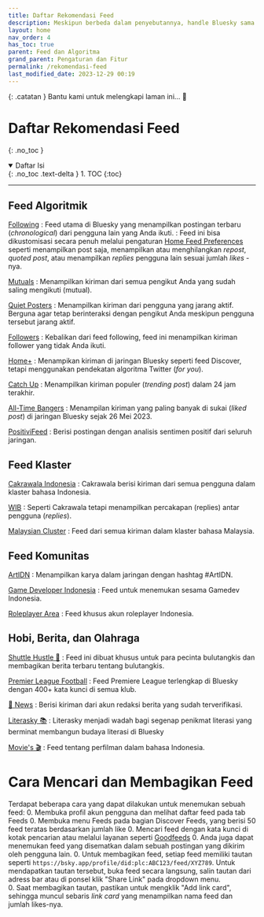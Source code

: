 ```yaml
---
title: Daftar Rekomendasi Feed
description: Meskipun berbeda dalam penyebutannya, handle Bluesky sama dengan username di media sosial lain.
layout: home
nav_order: 4
has_toc: true
parent: Feed dan Algoritma
grand_parent: Pengaturan dan Fitur
permalink: /rekomendasi-feed
last_modified_date: 2023-12-29 00:19
---
```


{: .catatan }
Bantu kami untuk melengkapi laman ini... 🥺

# Daftar Rekomendasi Feed
{: .no_toc }

<details open markdown="block">
  <summary>
    Daftar Isi
  </summary>
  {: .no_toc .text-delta }
1. TOC
{:toc}
</details>

---

## Feed Algoritmik
[Following](https://bsky.app)
: Feed utama di Bluesky yang menampilkan postingan terbaru (*chronological*) dari pengguna lain yang Anda ikuti.
: Feed ini bisa dikustomisasi secara penuh melalui pengaturan [Home Feed Preferences](https://bsky.app/settings/home-feed) seperti menampilkan post saja, menampilkan atau menghilangkan *repost*, *quoted post*, atau menampilkan *replies* pengguna lain sesuai jumlah *likes* -nya.

[Mutuals]
: Menampilkan kiriman dari semua pengikut Anda yang sudah saling mengikuti (mutual).

[Quiet Posters]
: Menampilkan kiriman dari pengguna yang jarang aktif. Berguna agar tetap berinteraksi dengan pengikut Anda meskipun pengguna tersebut jarang aktif.

[Followers]
: Kebalikan dari feed following, feed ini menampilkan kiriman follower yang tidak Anda ikuti.

[Home+]
: Menampikan kiriman di jaringan Bluesky seperti feed Discover, tetapi menggunakan pendekatan algoritma Twitter (*for you*).

[Catch Up]
: Menampilkan kiriman populer (*trending post*) dalam 24 jam terakhir.

[All-Time Bangers]
: Menampilan kiriman yang paling banyak di sukai (*liked post*) di jaringan Bluesky sejak 26 Mei 2023.

[PositiviFeed](https://bsky.app/profile/did:plc:q6gjnaw2blty4crticxkmujt/feed/positivifeed)
: Berisi postingan dengan analisis sentimen positif dari seluruh jaringan.

## Feed Klaster
[Cakrawala Indonesia]
: Cakrawala berisi kiriman dari semua pengguna dalam klaster bahasa Indonesia.

[WIB]
: Seperti Cakrawala tetapi menampilkan percakapan (replies) antar pengguna (*replies*).

[Malaysian Cluster](https://bsky.app/profile/did:plc:7opjnfmb6gtbgjrsr3777ujx/feed/aaahneieskede)
: Feed dari semua kiriman dalam klaster bahasa Malaysia.

## Feed Komunitas
[ArtIDN]
: Menampilkan karya dalam jaringan dengan hashtag #ArtIDN.

[Game Developer Indonesia]
: Feed untuk menemukan sesama Gamedev Indonesia.

[Roleplayer Area]
: Feed khusus akun roleplayer Indonesia.

## Hobi, Berita, dan Olahraga
[Shuttle Hustle 🏸]
: Feed ini dibuat khusus untuk para pecinta bulutangkis dan membagikan berita terbaru tentang bulutangkis.

[Premier League Football]
: Feed Premiere League terlengkap di Bluesky dengan 400+ kata kunci di semua klub.

[📰 News](https://bsky.app/profile/did:plc:kkf4naxqmweop7dv4l2iqqf5/feed/verified-news)
: Berisi kiriman dari akun redaksi berita yang sudah terverifikasi.

[Literasky 📚](https://bsky.app/profile/did:plc:qikup4ob5wcx63x7tokmqzl6/feed/aaajufdkuzrwc)
: Literasky menjadi wadah bagi segenap penikmat literasi yang berminat membangun budaya literasi di Bluesky

[Movie's 🎬](https://bsky.app/profile/did:plc:qtldbingyhs4bfyaxdhatmzw/feed/aaahj2z575ul6)
: Feed tentang perfilman dalam bahasa Indonesia.

[Mutuals]: https://bsky.app/profile/did:plc:tenurhgjptubkk5zf5qhi3og/feed/mutuals
[Followers]: https://bsky.app/profile/did:plc:q6gjnaw2blty4crticxkmujt/feed/my-followers
[Home+]: https://bsky.app/profile/did:plc:2wqomm3tjqbgktbrfwgvrw34/feed/home-plus
[Catch Up]: https://bsky.app/profile/did:plc:tenurhgjptubkk5zf5qhi3og/feed/catch-up
[All-Time Bangers]: https://bsky.app/profile/did:plc:q6gjnaw2blty4crticxkmujt/feed/at-bangers
[Quiet Posters]: https://bsky.app/profile/did:plc:vpkhqolt662uhesyj6nxm7ys/feed/infreq

[Cakrawala Indonesia]: https://bsky.app/profile/did:plc:7opjnfmb6gtbgjrsr3777ujx/feed/aaagz4bmp5o3c
[WIB]: https://bsky.app/profile/did:plc:hgtwngfanh2xh2euslos2vxn/feed/aaalk3ftf7vlk

[ArtIDN]: https://bsky.app/profile/did:plc:azrmmwkhztgcsx67h4uovdez/feed/aaamjjkbprune
[Game Developer Indonesia]: https://bsky.app/profile/did:plc:3rslglrz5mcgzw6tccvlgqlq/feed/aaakinkxpk4w2
[Roleplayer Area]: https://bsky.app/profile/did:plc:xur7zbo5lwkpqdaesnfzxncg/feed/aaac4e7t5emro

[Shuttle Hustle 🏸]: https://bsky.app/profile/did:plc:5pn2ilyzmfyu6jho4gbv2wrh/feed/aaanxcjfn2vn2
[Premier League Football]: https://bsky.app/profile/did:plc:ukwly4246zmbi537o4u36pff/feed/aaadbzfr4m6dm

# Cara Mencari dan Membagikan Feed
Terdapat beberapa cara yang dapat dilakukan untuk menemukan sebuah feed:
0. Membuka profil akun pengguna dan melihat daftar feed pada tab Feeds
0. Membuka menu Feeds pada bagian Discover Feeds, yang berisi 50 feed teratas berdasarkan jumlah like
0. Mencari feed dengan kata kunci di kotak pencarian atau melalui layanan seperti [Goodfeeds](https://goodfeeds.co/)
0. Anda juga dapat menemukan feed yang disematkan dalam sebuah postingan yang dikirim oleh pengguna lain.
0. Untuk membagikan feed, setiap feed memiliki tautan seperti `https://bsky.app/profile/did:plc:ABC123/feed/XYZ789`. Untuk mendapatkan tautan tersebut, buka feed secara langsung, salin tautan dari adress bar atau di ponsel klik "Share Link" pada dropdown menu.\
0. Saat membagikan tautan, pastikan untuk mengklik "Add link card", sehingga muncul sebaris *link card* yang menampilkan nama feed dan jumlah likes-nya.